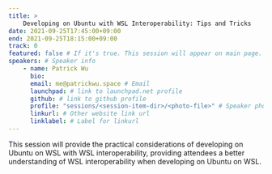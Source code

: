 ```yaml
---
title: >
    Developing on Ubuntu with WSL Interoperability: Tips and Tricks 
date: 2021-09-25T17:45:00+09:00
end: 2021-09-25T18:15:00+09:00
track: 0
featured: false # If it's true. This session will appear on main page.
speakers: # Speaker info
    - name: Patrick Wu
      bio: 
      email: me@patrickwu.space # Email
      launchpad: # link to launchpad.net profile
      github: # link to github profile
      profile: "sessions/<session-item-dir>/<photo-file>" # Speaker photo
      linkurl: # Other website link url
      linklabel: # Label for linkurl
---
```

This session will provide the practical considerations of developing on Ubuntu on WSL with WSL interoperability, providing attendees a better understanding of WSL interoperability when developing on Ubuntu on WSL.


